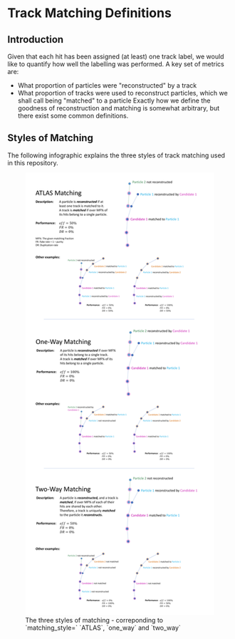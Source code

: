 # Track Matching Definitions

## Introduction

Given that each hit has been assigned (at least) one track label, we would like to quantify how well the labelling was performed. A key set of metrics are:
- What proportion of particles were "reconstructed" by a track
- What proportion of tracks were used to reconstruct particles, which we shall call being "matched" to a particle
Exactly how we define the goodness of reconstruction and matching is somewhat arbitrary, but there exist some common definitions.

## Styles of Matching

The following infographic explains the three styles of track matching used in this repository.

<figure>
  <img src="https://raw.githubusercontent.com/HSF-reco-and-software-triggers/Tracking-ML-Exa.TrkX/master/docs/media/matching_diagram.pdf"/>
  <figcaption>The three styles of matching - correponding to `matching_style=` `ATLAS`, `one_way` and `two_way`</figcaption>
</figure>